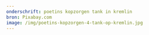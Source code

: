 ```yaml
---
onderschrift: poetins kopzorgen tank in kremlin
bron: Pixabay.com
image: /img/poetins-kopzorgen-4-tank-op-kremlin.jpg
---
```

